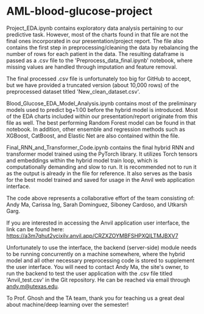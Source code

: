 # AML-blood-glucose-project

Project_EDA.ipynb contains exploratory data analysis pertaining to our predictive task. However, most of the charts found in that file are not the final ones incorporated in our presentation/project report. The file also contains the first step in preprocessing/cleaning the data by rebalancing the number of rows for each patient in the data. The resulting dataframe is passed as a .csv file to the 'Preprocess_data_final.ipynb' notebook, where missing values are handled through imputation and feature removal.

The final processed .csv file is unfortunately too big for GitHub to accept, but we have provided a truncated version (about 10,000 rows) of the preprocessed dataset titled 'New_clean_dataset.csv'.

Blood_Glucose_EDA_Model_Analysis.ipynb contains most of the preliminary models used to predict bg+1:00 before the hybrid model is introduced. Most of the EDA charts included within our presentation/report originate from this file as well. The best performing Random Forest model can be found in that notebook. In addition, other ensemble and regression methods such as XGBoost, CatBoost, and Elastic Net are also contained within the file. 

Final_RNN_and_Transformer_Code.ipynb contains the final hybrid RNN and transformer model trained using the PyTorch library. It utilizes Torch tensors and embeddings within the hybrid model train loop, which is computationally demanding and slow to run. It is recommended not to run it as the output is already in the file for reference. It also serves as the basis for the best model trained and saved for usage in the Anvil web application interface.


The code above represents a collaborative effort of the team consisting of: Andy Ma, Carissa Ing, Sarah Dominguez, Siboney Cardoso, and Utkarsh Garg.


If you are interested in accessing the Anvil application user interface, the link can be found here: https://a3m7qhut2ycixilv.anvil.app/CRZXZOYMBFSHPXQILTMJBXV7

Unfortunately to use the interface, the backend (server-side) module needs to be running concurrently on a machine somewhere, where the hybrid model and all other necessary preprocessing code is stored to supplement the user interface. You will need to contact Andy Ma, the site's owner, to run the backend to test the user application with the .csv file titled 'Anvil_test.csv' in the Git repository. He can be reached via email through andy.m@utexas.edu.



To Prof. Ghosh and the TA team, thank you for teaching us a great deal about machine/deep learning over the semester!
